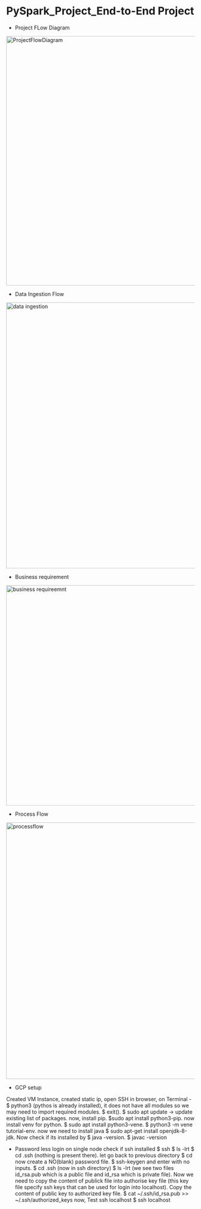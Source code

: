 # PySpark_Project_End-to-End Project
* Project FLow Diagram
<img width="666" alt="ProjectFlowDiagram" src="https://github.com/solanki1750/PySpark_Project_End-to-End/assets/134689573/19bb005a-a344-46ae-bc07-31aa0ac2bf78">

* Data Ingestion Flow
<img width="710" alt="data ingestion" src="https://github.com/solanki1750/PySpark_Project_End-to-End/assets/134689573/e16a46ac-9855-4bf2-afe3-41cf438b52d9">

* Business requirement
<img width="588" alt="business requireemnt" src="https://github.com/solanki1750/PySpark_Project_End-to-End/assets/134689573/85b29c1d-2ad6-46e6-8336-e72b2658543d">

* Process Flow
<img width="685" alt="processflow" src="https://github.com/solanki1750/PySpark_Project_End-to-End/assets/134689573/a4f32fc6-8c77-4157-bf6f-8b2e061534ca">

* GCP setup

Created VM Instance, created static ip, open SSH in browser, on Terminal - $ python3 (pythos is already installed), it does not have all modules so we may need to import required modules. $ exit(). $ sudo apt update -> update existing list of packages. now, install pip. $sudo apt install python3-pip. now install venv for python. $ sudo apt install python3-vene. $ python3 -m vene tutorial-env. now we need to install java $ sudo apt-get install openjdk-8-jdk. Now check if its installed by $ java -version. $ javac -version

* Password less login on single node
check if ssh installed $ ssh $ ls -lrt $ cd .ssh (nothing is present there). let go back to previous directory $ cd now create a NO(blank) password file. $ ssh-keygen and enter with no inputs. $ cd .ssh (now in ssh directory) $ ls -lrt (we see two files id_rsa.pub which is a public file and id_rsa which is private file). Now we need to copy the content of publick file into authorise key file (this key file specify ssh keys that can be used for login into localhost). Copy the content of public key to authorized key file.
$ cat ~/.ssh/id_rsa.pub >> ~/.ssh/authorized_keys now, Test ssh localhost $ ssh localhost
